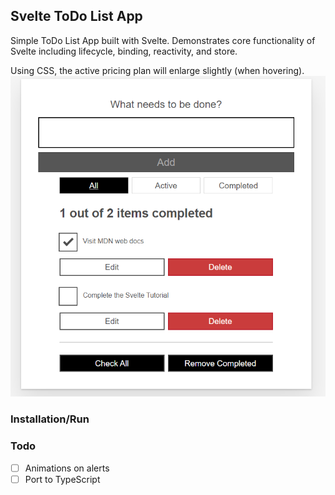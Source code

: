## Svelte ToDo List App
Simple ToDo List App built with Svelte. Demonstrates core functionality of Svelte including lifecycle, binding, reactivity, and store.

Using CSS, the active pricing plan will enlarge slightly (when hovering).
![Alt text](https://github.com/matthewberzinskas/svelte-todo-list/blob/main/screenshot.png)
### Installation/Run

### Todo
- [ ] Animations on alerts
- [ ] Port to TypeScript

